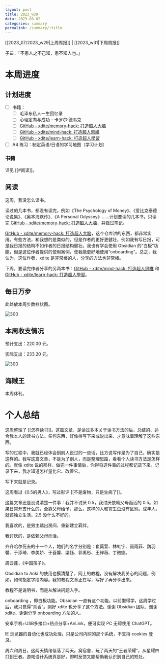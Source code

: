 ```yaml
---
layout: post
title: 2023_w30
data: 2023-08-02
categories: summary
permalink: /summary/:title
---
```


[[2023_07/2023_w29|上周周报]] | [[2023_w31|下周周报]]

子曰：「不患人之不己知，患不知人也。」

# 本周进度
## 计划进度
- [ ] 书籍：
	- [ ] 毛泽东私人一生回忆录
	- [ ] 心理定向与成功 - 卡罗尔·德韦克
	- [ ] [GitHub - xdite/memory-hack: 打造超人大脑](https://github.com/xdite/memory-hack)
	- [ ] [GitHub - xdite/mind-hack: 打造超人思維](https://github.com/xdite/mind-hack)
	- [ ] [GitHub - xdite/learn-hack: 打造超人學習](https://github.com/xdite/learn-hack)
- [ ] A4 练习：制定英语/日语的学习地图（学习计划） 

### 书籍
详见 [[#阅读]]。


## 阅读
这周，我没怎么读书。

读过的几本书，都没有读完，例如《The Psychology of Money》、《爱比克泰德论说集》、《奥本海默传》、《A Personal Odyssey》……计划要读的几本书，只读完 [GitHub - xdite/memory-hack: 打造超人大脑](https://github.com/xdite/memory-hack)，并做过笔记。

[GitHub - xdite/memory-hack: 打造超人大脑](https://github.com/xdite/memory-hack)，这个仓库讲的东西，都非常实用。有些方法，和我想的是类似的，但是作者的更好更健壮，例如我有写日报，可是我日报的结构不如作者的日报结构健壮。我也有学会使用 Obsidian 的“白板”功能，但是这位作者提供的使用案例，使我能更好地使用“onboarding”。总之，我认为，这位作者，xdite 是非常棒的人，分享的方法也非常棒。

下周，要读完作者分享的另两本书：[GitHub - xdite/mind-hack: 打造超人思維](https://github.com/xdite/mind-hack) 和 [GitHub - xdite/learn-hack: 打造超人學習](https://github.com/xdite/learn-hack)。


## 每日万步
此处放本周步数柱状图。

![300](assets/Screenshot_2023-08-01-15-48-51-78_6a5d7c7480487e32e6b6d795536fd626.jpg)

## 本周收支情况
预计支出：220.00 元。

实际支出：233.20 元。

![300](assets/Screenshot_2023-08-01-15-48-39-82_286634920e44507b7c2cb0ae7579ffaf.jpg)



## 海贼王
本周休刊。

 
# 个人总结
这周整理了 [[怎样读书]]。这篇文章，是读过多本关于读书方法的后，总结的、适合我本人的读书方法。任何东西，好像得写下来或说出来，才意味着理解了这些东西。

写的过程中，我就已经体会到前人说过的一些话，比方说写作是为了自己。确实是这样的。我写这篇文章，不是为了别人，而是整理思路，看看个人读书方法是怎样的。就像 xdite 说的那样，做完一件事情后，你得将这件事的过程都记录下来。记录下来，我才知道怎样量化它、改善它。

写下来就是记录。

这周看过《0.5的男人》，写过影评 [[不是废物，只是生病了]]。

这篇文章还是没说清楚一件事：我并不讨厌 0.5，我讨厌依赖父母而活的 0.5。如果日常开支什么的，全靠父母给予，那么，这样的人和寄生虫没有区别。成年人，就该独立生活。2.5 没什么不好的。

我喜欢的，是男主踏出房间、重新建立羁绊。

我讨厌的，是依赖父母而活。

齐齐哈尔死去的十一个人，她们的名字分别是：崔莫萱、林虹宇、聂雨菲、魏羽馨、于添琦、李美娇、于荟馨、梁钰、郭禹彤、王梓薇、丁微娜。

周云蓬，《中国孩子》。

Obsidian to Anki 的使用也摸清楚了，网上的教程，没有解决我关心的问题，例如，如何指定字段内容。我的教程文章正在写，写好了再分享出来。

教程不是说明书，而是从解决问题入手。

onboarding ，即白板功能。Obsidian 一直有这个功能，以前懒得学，这周学过后，我只觉得“真香”。刚好 xdite 也分享了这个方法。谢谢 Obsidian 团队、谢谢 xdite、谢谢分享 onboarding 方法的人。

安卓手机+USB多接口+热点分享+AnLink，便可实现 PC 无碍使用 ChatGPT。

IE 浏览器的自动化也成功处理，只是公司内网的那个系统，不支持 cookies 登录。

周六和周日，这两天情绪低落了两天。窝宿舍，玩了两天的“王者荣耀”，从星耀四打到王者。游戏设计系统真是好，即时反馈又能帮助我认识到自己的短处。




